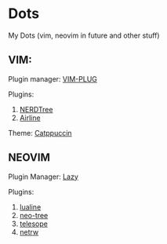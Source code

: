 # Dots
My Dots (vim, neovim in future and other stuff)

## VIM:
Plugin manager: [VIM-PLUG](https://github.com/junegunn/vim-plug)

Plugins:
1. [NERDTree](https://vimawesome.com/plugin/nerdtree-red)
2. [Airline](https://vimawesome.com/plugin/vim-airline-superman)

Theme: [Catppuccin](https://github.com/catppuccin/vim) 

## NEOVIM
Plugin Manager: [Lazy](https://www.lazyvim.org/)

Plugins:
1. [lualine](https://github.com/nvim-lualine/lualine.nvim)
2. [neo-tree](https://github.com/nvim-neo-tree/neo-tree.nvim)
3. [telesope](https://github.com/nvim-telescope/telescope.nvim)
4. [netrw](https://github.com/prichrd/netrw.nvim)
